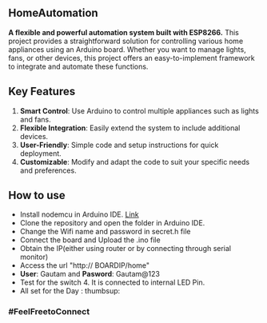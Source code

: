 ## HomeAutomation
**A flexible and powerful automation system built with ESP8266.**
This project provides a straightforward solution for controlling various home appliances using an Arduino board. Whether you want to manage lights, fans, or other devices, this project offers an easy-to-implement framework to integrate and automate these functions.

## Key Features

1. **Smart Control**: Use Arduino to control multiple appliances such as lights and fans.
2. **Flexible Integration**: Easily extend the system to include additional devices.
3. **User-Friendly**: Simple code and setup instructions for quick deployment.
4. **Customizable**: Modify and adapt the code to suit your specific needs and preferences.


## How to use 
* Install nodemcu in Arduino IDE. [Link](https://www.instructables.com/Steps-to-Setup-Arduino-IDE-for-NODEMCU-ESP8266-WiF/)
* Clone  the repository and open the folder in Arduino IDE.
* Change the Wifi name and password in secret.h file
* Connect the board and Upload the .ino file 
* Obtain the IP(either using router or by connecting through serial monitor)
* Access the url "http:// BOARDIP/home"
* **User**: Gautam and **Pasword**: Gautam@123
* Test for the switch 4. It is connected to internal LED Pin.
* All set for the Day : thumbsup: 

### \#FeelFreetoConnect
